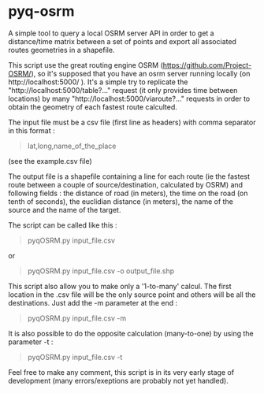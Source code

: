 # pyq-osrm

A simple tool to query a local OSRM server API in order to get a distance/time matrix between a set of points and export all associated routes geometries in a shapefile.

This script use the great routing engine OSRM (https://github.com/Project-OSRM/), so it's supposed that you have an osrm server running locally (on http://localhost:5000/ ).
It's a simple try to replicate the "http://localhost:5000/table?..." request (it only provides time between locations) by many "http://localhost:5000/viaroute?..." requests in order to obtain the geometry of each fastest route calculted.

The input file must be a csv file (first line as headers) with comma separator in this format :
>    lat,long,name_of_the_place

(see the example.csv file)

The output file is a shapefile containing a line for each route (ie the fastest route between a couple of source/destination, calculated by OSRM) and following fields : the distance of road (in meters), the time on the road (on tenth of seconds), the euclidian distance (in meters), the name of the source and the name of the target.

The script can be called like this :
> pyqOSRM.py input_file.csv

or
> pyqOSRM.py input_file.csv -o output_file.shp

This script also allow you to make only a '1-to-many' calcul. The first location in the .csv file will be the only source point and others will be all the destinations. Just add the -m parameter at the end :
>	pyqOSRM.py input_file.csv -m

It is also possible to do the opposite calculation (many-to-one) by using the parameter -t :
> pyqOSRM.py input_file.csv -t

Feel free to make any comment, this script is in its very early stage of development (many errors/exeptions are probably not yet handled).
